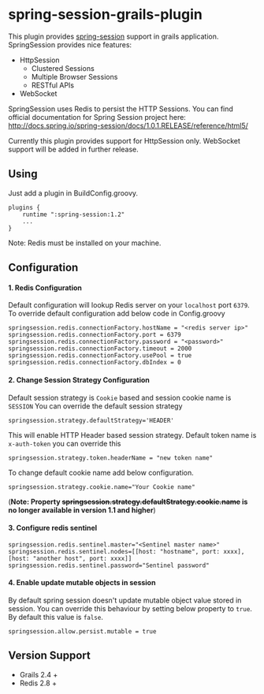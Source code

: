 # spring-session-grails-plugin
This plugin provides [spring-session](http://projects.spring.io/spring-session) support in grails application.  SpringSession provides nice features:
* HttpSession
  * Clustered Sessions
  * Multiple Browser Sessions
  * RESTful APIs
* WebSocket

SpringSession uses Redis to persist the HTTP Sessions.
You can find official documentation for Spring Session project here: http://docs.spring.io/spring-session/docs/1.0.1.RELEASE/reference/html5/

Currently this plugin provides support for HttpSession only. WebSocket support will be added in further release.

## Using

Just add a plugin in BuildConfig.groovy.
```
plugins {
    runtime ":spring-session:1.2"
    ...
}
```
Note: Redis must be installed on your machine.

## Configuration
#### 1. Redis Configuration
Default configuration will lookup Redis server on your `localhost` port `6379`. To override default configuration add below code in Config.groovy
```
springsession.redis.connectionFactory.hostName = "<redis server ip>"
springsession.redis.connectionFactory.port = 6379
springsession.redis.connectionFactory.password = "<password>"
springsession.redis.connectionFactory.timeout = 2000
springsession.redis.connectionFactory.usePool = true
springsession.redis.connectionFactory.dbIndex = 0
```

#### 2. Change Session Strategy Configuration
Default session strategy is `Cookie` based and session cookie name is `SESSION` You can override the default session strategy
```
springsession.strategy.defaultStrategy='HEADER'
```

This will enable HTTP Header based session strategy. Default token name is `x-auth-token` you can override this
```
springsession.strategy.token.headerName = "new token name"
```

To change default cookie name add below configuration. 
```
springsession.strategy.cookie.name="Your Cookie name"
```
(**Note: Property ~~springsession.strategy.defaultStrategy.cookie.name~~ is no longer available in version 1.1 and higher**) 

#### 3. Configure redis sentinel
```
springsession.redis.sentinel.master="<Sentinel master name>"
springsession.redis.sentinel.nodes=[[host: "hostname", port: xxxx], [host: "another host", port: xxxx]]
springsession.redis.sentinel.password="Sentinel password"
```

#### 4. Enable update mutable objects in session
By default spring session doesn't update mutable object value stored in session. You can override this behaviour by setting 
below property to `true`. By default this value is `false`.
 ```
 springsession.allow.persist.mutable = true
 ```
## Version Support
* Grails 2.4 +
* Redis 2.8 +
